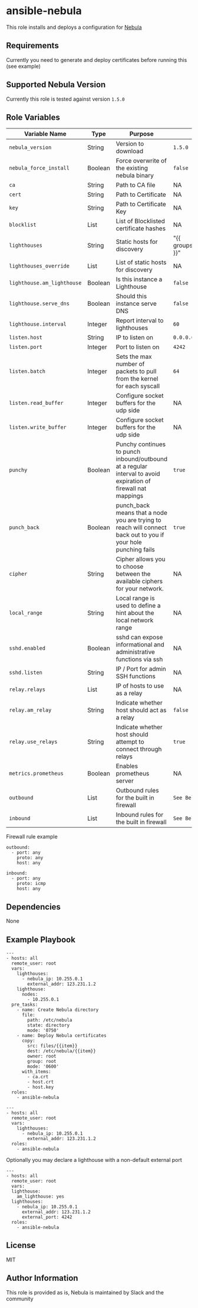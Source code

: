 ansible-nebula
=========

This role installs and deploys a configuration for [Nebula](https://github.com/slackhq/nebula)

Requirements
------------

Currently you need to generate and deploy certificates before running this (see example)

Supported Nebula Version
------------------------

Currently this role is tested against version `1.5.0`

Role Variables
--------------

| Variable Name | Type | Purpose | Default | Required |
|---|---|---|---|---|
| `nebula_version` | String | Version to download | `1.5.0` | Yes |
| `nebula_force_install` | Boolean | Force overwrite of the existing nebula binary | `false` | No |
| `ca` | String | Path to CA file | NA | Yes |
| `cert` | String | Path to Certificate | NA | Yes |
| `key` | String | Path to Certificate Key| NA | Yes |
| `blocklist` | List | List of Blocklisted certificate hashes | NA | No |
| `lighthouses` | String | Static hosts for discovery | "{{ groups['nebula_lighthouses'] }}" | No |
| `lighthouses_override` | List | List of static hosts for discovery | NA | No |
| `lighthouse.am_lighthouse` | Boolean | Is this instance a Lighthouse | `false` | Yes |
| `lighthouse.serve_dns` | Boolean | Should this instance serve DNS | `false` | Yes |
| `lighthouse.interval` | Integer | Report interval to lighthouses | `60` | No |
| `listen.host` | String | IP to listen on | `0.0.0.0` | Yes |
| `listen.port` | Integer | Port to listen on | `4242` | Yes |
| `listen.batch` | Integer | Sets the max number of packets to pull from the kernel for each syscall | `64` | Yes |
| `listen.read_buffer` | Integer | Configure socket buffers for the udp side | NA | No |
| `listen.write_buffer` | Integer | Configure socket buffers for the udp side | NA | No |
| `punchy` | Boolean | Punchy continues to punch inbound/outbound at a regular interval to avoid expiration of firewall nat mappings | `true` | Yes |
| `punch_back` | Boolean | punch_back means that a node you are trying to reach will connect back out to you if your hole punching fails | `true` | Yes |
| `cipher` | String | Cipher allows you to choose between the available ciphers for your network. | NA | No |
| `local_range` | String | Local range is used to define a hint about the local network range | NA | No |
| `sshd.enabled` | Boolean | sshd can expose informational and administrative functions via ssh | NA | No |
| `sshd.listen` | String | IP / Port for admin SSH functions | NA | No |
| `relay.relays` | List | IP of hosts to use as a relay | NA | No |
| `relay.am_relay` | String | Indicate whether host should act as a relay  | `false` | No |
| `relay.use_relays` | String | Indicate whether host should attempt to connect through relays | `true` | No |
| `metrics.prometheus` | Boolean | Enables prometheus server | NA | No |
| `outbound` | List | Outbound rules for the built in firewall | `See Below` | Yes |
| `inbound` | List | Inbound rules for the built in firewall | `See Below` | Yes |


Firewall rule example
```
outbound:
  - port: any
    proto: any
    host: any

inbound:
  - port: any
    proto: icmp
    host: any
```


Dependencies
------------

None

Example Playbook
----------------

```
---
- hosts: all
  remote_user: root
  vars:
    lighthouses:
      - nebula_ip: 10.255.0.1
        external_addr: 123.231.1.2
    lighthouse:
      nodes:
        - 10.255.0.1
  pre_tasks:
    - name: Create Nebula directory
      file:
        path: /etc/nebula
        state: directory
        mode: '0750'
    - name: Deploy Nebula certificates
      copy:
        src: files/{{item}}
        dest: /etc/nebula/{{item}}
        owner: root
        group: root
        mode: '0600'
      with_items:
        - ca.crt
        - host.crt
        - host.key
  roles:
    - ansible-nebula
```

```
---
- hosts: all
  remote_user: root
  vars:
    lighthouses:
      - nebula_ip: 10.255.0.1
        external_addr: 123.231.1.2
  roles:
    - ansible-nebula
```

Optionally you may declare a lighthouse with a non-default external port
```
---
- hosts: all
  remote_user: root
  vars:
  lighthouse:
    am_lighthouse: yes
  lighthouses:
    - nebula_ip: 10.255.0.1
      external_addr: 123.231.1.2
      external_port: 4242
  roles:
    - ansible-nebula
```

License
-------

MIT

Author Information
------------------

This role is provided as is, Nebula is maintained by Slack and the community

